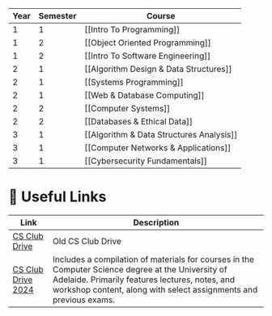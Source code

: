 
| Year | Semester | Course                                   |
| ---- | -------- | ---------------------------------------- |
| 1    | 1        | [[Intro To Programming]]                 |
| 1    | 2        | [[Object Oriented Programming]]          |
| 1    | 2        | [[Intro To Software Engineering]]        |
| 2    | 1        | [[Algorithm Design & Data Structures]]   |
| 2    | 1        | [[Systems Programming]]                  |
| 2    | 1        | [[Web & Database Computing]]             |
| 2    | 2        | [[Computer Systems]]                     |
| 2    | 2        | [[Databases & Ethical Data]]             |
| 3    | 1        | [[Algorithm & Data Structures Analysis]] |
| 3    | 1        | [[Computer Networks & Applications]]     |
| 3    | 1        | [[Cybersecurity Fundamentals]]           |

# 🔗 Useful Links

| Link                                                                                                                        | Description                                                                                                                                                                                                               |
| --------------------------------------------------------------------------------------------------------------------------- | ------------------------------------------------------------------------------------------------------------------------------------------------------------------------------------------------------------------------- |
| [CS Club Drive](https://onedrive.live.com/?authkey=%21APvq14dU%2DqSbvfE&id=CD0C8999292C9E09%211318&cid=CD0C8999292C9E09)    | Old CS Club Drive                                                                                                                                                                                                         |
| [CS Club Drive 2024](https://onedrive.live.com/?authkey=%21AKjIOLDszHaIttA&id=CD0C8999292C9E09%213456&cid=CD0C8999292C9E09) | Includes a compilation of materials for courses in the Computer Science degree at the University of Adelaide. Primarily features lectures, notes, and workshop content, along with select assignments and previous exams. |
